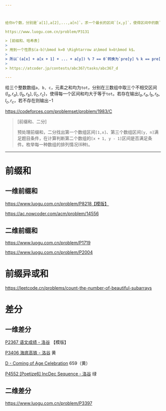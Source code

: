 ```yaml
---



给你n个数，分别是`a[1],a[2],...,a[n]`。求一个最长的区间`[x,y]`，使得区间中的数`(a[x],a[x+1],a[x+2],...,a[y-1],a[y])`的和能被7整除。输出最长区间长度。若没有符合要求的区间，输出0。$1\le n\le500000$

https://www.luogu.com.cn/problem/P3131

> [前缀和、哈希表]
>
> 用到一个性质$(a-b)\bmod k=0 \Rightarrow a\bmod k=b\bmod k$。
>
> 所以`(a[x] + a[x + 1] + ... + a[y]) % 7 == 0`转换为`pre[y] % k == pre[x - 1] % k`。问题转化为`pre[]`中模7相同的两个最远位置。记录每个余数最左侧的位置，往右遍历的时候若再次遇到这个余数则计算、记录答案。一开始吧`余数0 : 位置0`加入哈希表。**哈希表可以用数组代替。**
>
> https://atcoder.jp/contests/abc367/tasks/abc367_d

---
```


给三个整数数组`a, b, c`，元素之和均为`tot`，分别在三数组中取三个不相交区间$(l_a,r_a), (l_b,r_b),(l_c,r_c)$，使得每一个区间和均大于等于`tot`。若存在输出$l_a,r_a, l_b,r_b,l_c,r_c$，若不存在则输出$-1$

https://codeforces.com/problemset/problem/1983/C

> [前缀和、二分]
>
> 预处理前缀和，二分找出第一个数组区间`[1,x]`、第三个数组区间`[y, n]`满足题目条件，在计算判断第二个数组的`[x + 1, y - 1]`区间是否满足条件。枚举每一种数组的排列情况(6种)。

---

# 前缀和

## 一维前缀和

https://www.luogu.com.cn/problem/P8218【模版】

https://ac.nowcoder.com/acm/problem/14556



## 二维前缀和

https://www.luogu.com.cn/problem/P1719

https://www.luogu.com.cn/problem/P2004



# 前缀异或和

https://leetcode.cn/problems/count-the-number-of-beautiful-subarrays 

# 差分

## 一维差分

[P2367 语文成绩 - 洛谷](https://www.luogu.com.cn/problem/P2367) 【模版】

[P3406 海底高铁 - 洛谷](https://www.luogu.com.cn/problem/P3406) 黄

[D - Coming of Age Celebration](https://atcoder.jp/contests/abc388/tasks/abc388_d) 659（黄）

[P4552 [Poetize6] IncDec Sequence - 洛谷](https://www.luogu.com.cn/problem/P4552) 绿





## 二维差分

https://www.luogu.com.cn/problem/P3397

